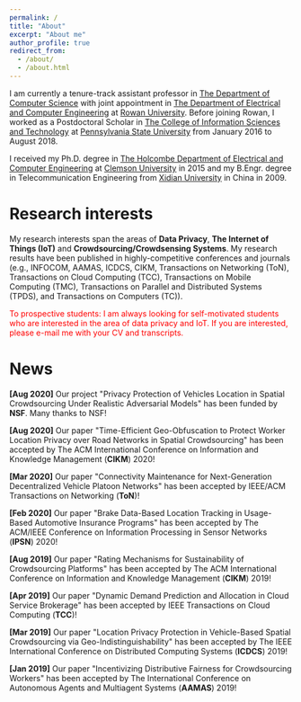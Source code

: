 ```yaml
---
permalink: /
title: "About"
excerpt: "About me"
author_profile: true
redirect_from: 
  - /about/
  - /about.html
---
```


I am currently a tenure-track assistant professor in [The Department of Computer Science](https://academics.rowan.edu/csm/departments/cs/index.html) with joint appointment in [The Department of Electrical and Computer Engineering](https://academics.rowan.edu/engineering/programs/electricalcomputer/index.html) at [Rowan University](https://www.rowan.edu/home/). Before joining Rowan, I worked as a Postdoctoral Scholar in [The College of Information Sciences and Technology](https://ist.psu.edu/) at [Pennsylvania State University](http://www.psu.edu/) from January 2016 to August 2018.

I received my Ph.D. degree in [The Holcombe Department of Electrical and Computer Engineering](http://www.clemson.edu/ces/departments/ece/) at [Clemson University](http://www.clemson.edu/) in 2015 and my B.Engr. degree in Telecommunication Engineering from [Xidian University](http://www.xidian.edu.cn/) in China in 2009.

Research interests
======
My research interests span the areas of **Data Privacy**, **The Internet of Things (IoT)** and **Crowdsourcing/Crowdsensing Systems**. My research results have been published in highly-competitive conferences and journals (e.g., INFOCOM, AAMAS, ICDCS, CIKM, Transactions on Networking (ToN), Transactions on Cloud Computing (TCC), Transactions on Mobile Computing (TMC), Transactions on Parallel and Distributed Systems (TPDS), and Transactions on Computers (TC)).

<font color="red">To prospective students: I am always looking for self-motivated students who are interested in the area of data privacy and IoT. If you are interested, please e-mail me with your CV and transcripts.</font>

News
======

**[Aug 2020]** Our project "Privacy Protection of Vehicles Location in Spatial Crowdsourcing Under Realistic Adversarial Models" has been funded by **NSF**. Many thanks to NSF!

**[Aug 2020]** Our paper "Time-Efficient Geo-Obfuscation to Protect Worker Location Privacy over Road Networks in Spatial Crowdsourcing" has been accepted by The ACM International Conference on Information and Knowledge Management (**CIKM**) 2020!

**[Mar 2020]** Our paper "Connectivity Maintenance for Next-Generation Decentralized Vehicle Platoon Networks" has been accepted by IEEE/ACM Transactions on Networking (**ToN**)!

**[Feb 2020]** Our paper "Brake Data-Based Location Tracking in Usage-Based Automotive Insurance Programs" has been accepted by The ACM/IEEE Conference on Information Processing in Sensor Networks (**IPSN**) 2020!

**[Aug 2019]** Our paper "Rating Mechanisms for Sustainability of Crowdsourcing Platforms" has been accepted by The ACM International Conference on Information and Knowledge Management (**CIKM**) 2019!

**[Apr 2019]** Our paper "Dynamic Demand Prediction and Allocation in Cloud Service Brokerage" has been accepted by IEEE Transactions on Cloud Computing (**TCC**)!

**[Mar 2019]** Our paper "Location Privacy Protection in Vehicle-Based Spatial Crowdsourcing via Geo-Indistinguishability" has been accepted by The IEEE International Conference on Distributed Computing Systems (**ICDCS**) 2019!

**[Jan 2019]** Our paper "Incentivizing Distributive Fairness for Crowdsourcing Workers" has been accepted by The International Conference on Autonomous Agents and Multiagent Systems (**AAMAS**) 2019!
